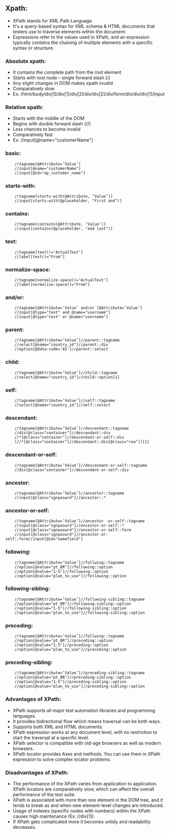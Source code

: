 ## Xpath:
- XPath stands for XML Path Language. 
- It's a query-based syntax for XML schema & HTML documents that testers use to traverse elements within the document. 
- Expressions refer to the values used in XPath, and an expression typically contains the chaining of multiple 
  elements with a specific syntax or structure.


### Absolute xpath:
 - It contains the complete path from the root element 
 - Starts with root node – single forward slash (/)
 - Any slight changes in DOM makes xpath invalid 
 - Comparatively slow
 - Ex: /html/body/div[1]/div[1]/div[2]/div/div[2]/div/form/div/div/div[1]/input


### Relative xpath:
- Starts with the middle of the DOM
- Begins with double forward slash (//)
- Less chances to become invalid
- Comparatively fast
- Ex: //input[@name="customerName"]


### basic:  
```
    //tagname[@Attribute=’Value’]
    //input[@name="customerName"]
    //input[@id="ap_customer_name"]
```

### starts-with:  
```
    //tagname[starts-with(@Attribute, ’Value’)]
    //input[starts-with(@placeholder, "First and")]
```


### contains:  
```
    //tagname[contains(@Attribute, ’Value’)]
    //input[contains(@placeholder, "and last")]
```


### text:  
```
    //tagname[text()=’ActualText’]
    //label[text()="From"]
```


### normalize-space:  
```
    //tagname[normalize-space()=’ActualText’]
    //label[normalize-space()="From"]
```


### and/or:  
```
    //tagname[@Attribute=’Value’ and/or [@Attribute=’Value’]
    //input[@type="text" and @name="username"]
    //input[@type="test" or @name="username"]
```


### parent:  
```
    //tagname[@Attribute=’Value’]//parent::tagname
    //select[@name="country_id"]//parent::div
    //option[@data-code='AS']//parent::select
```


### child:  
```
    //tagname[@Attribute=’Value’]//child::tagname
    //select[@name="country_id"]//child::option[1]
```


### self:  
```
    //tagname[@Attribute=’Value’]//self::tagname
    //select[@name="country_id"]//self::select
```


### descendant:  
```
    //tagname[@Attribute=’Value’]//descendant::tagname
    //div[@class="container"]//descendant::div
    //*[@class="container"]//descendant-or-self::div
    (//*[@class="container"]//descendant::div[@class="row"])[1]
```


### descendant-or-self:  
```
    //tagname[@Attribute=’Value’]//descendant-or-self::tagname
    //div[@class="container"]//descendant-or-self::div
```


### ancestor:  
```
    //tagname[@Attribute=’Value’]//ancestor::tagname
    //input[@class="sgnpaswrd"]//ancestor::*
```


### ancestor-or-self:  
```
    //tagname[@Attribute=’Value’]//ancestor -or-self::tagname
    //input[@class="sgnpaswrd"]//ancestor-or-self::*
    //input[@class="sgnpaswrd"]//ancestor-or-self::form
    //input[@class="sgnpaswrd"]//ancestor-or-self::form//input[@id="namefield"]
```


### following:  
```
    //tagname[@Attribute=’Value’]//follwing::tagname
    //option[@value="pt_BR"]//following::option
    //option[@value="1-5"]//following::option
    //option[@value="plan_to_use"]//following::option
```


### following-sibling:  
```
    //tagname[@Attribute=’Value’]//following-sibling::tagname
    //option[@value="pt_BR"]//following-sibling::option
    //option[@value="1-5"]//following-sibling::option
    //option[@value="plan_to_use"]//following-sibling::option
```


### preceding:  
```
    //tagname[@Attribute=’Value’]//follwing::tagname
    //option[@value="pt_BR"]//preceding::option
    //option[@value="1-5"]//preceding::option
    //option[@value="plan_to_use"]//preceding::option
```


### preceding-sibling: 
``` 
    //tagname[@Attribute=’Value’]//preceding-sibling::tagname
    //option[@value="pt_BR"]//preceding-sibling::option
    //option[@value="1-5"]//preceding-sibling::option
    //option[@value="plan_to_use"]//preceding-sibling::option
```



### Advantages of XPath:
- XPath supports all major test automation libraries and programming languages.
- It provides bidirectional flow which means traversal can be both ways.
- Supports both XML and HTML documents.
- XPath expression works at any document level, with no restriction to start the traversal at a specific level.
- XPath selector is compatible with old-age browsers as well as modern browsers.
- XPath locator provides Axes and methods. You can use them in XPath expression to solve complex locator problems.


### Disadvantages of XPath:
- The performance of the XPath varies from application to application. XPath locators are comparatively slow, 
  which can affect the overall performance of the test suite.
- XPath is associated with more than one element in the DOM tree, and it tends to break as and when new 
  element-level changes are introduced.
- Usage of indexes (specific nodes with numbers) within the XPath causes high maintenance (Ex: //div[1]).
- If XPath gets complicated more it becomes untidy and readability decreases.

